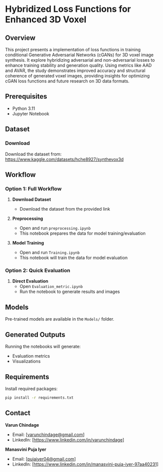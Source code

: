# Hybridized Loss Functions for Enhanced 3D Voxel

## Overview
This project presents a implementation of loss functions in training conditional Generative Adversarial Networks (cGANs) for 3D voxel image synthesis. It explore hybridizing adversarial and non-adversarial losses to enhance training stability and generation quality. Using metrics like AAD and AVAR, the study demonstrates improved accuracy and structural coherence of generated voxel images, providing insights for optimizing cGAN loss functions and future research on 3D data formats.

## Prerequisites
- Python 3.11
- Jupyter Notebook


## Dataset

### Download
Download the dataset from: https://www.kaggle.com/datasets/hche8927/synthevox3d

## Workflow

### Option 1: Full Workflow
1. **Download Dataset**
   - Download the dataset from the provided link
   
2. **Preprocessing**
   - Open and run `preprocessing.ipynb`
   - This notebook prepares the data for model training/evaluation
   
3. **Model Training**
   - Open and run `Training.ipynb`
   - This notebook will train the data for model evaluation

### Option 2: Quick Evaluation
1. **Direct Evaluation**
   - Open `Evaluation_metric.ipynb`
   - Run the notebook to generate results and images

## Models
Pre-trained models are available in the `Models/` folder.

## Generated Outputs
Running the notebooks will generate:
- Evaluation metrics
- Visualizations




## Requirements
Install required packages:
```bash
pip install -r requirements.txt
```

## Contact
**Varun Chindage**
- Email: [varunchindage@gmail.com]
- LinkedIn: [https://www.linkedin.com/in/varunchindage]

**Manasvini Puja Iyer**
- Email: [pujaiyer04@gmail.com]
- LinkedIn: [https://www.linkedin.com/in/manasvini-puja-iyer-97aa40231]





